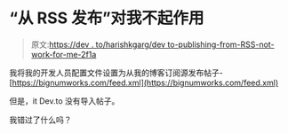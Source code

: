 # “从 RSS 发布”对我不起作用

> 原文:[https://dev . to/harishkgarg/dev to-publishing-from-RSS-not-work-for-me-2f1a](https://dev.to/harishkgarg/devto-publishing-from-rss-not-working-for-me-2f1a)

我将我的开发人员配置文件设置为从我的博客订阅源发布帖子-[https://bignumworks.com/feed.xml](https://bignumworks.com/feed.xml)

但是，it Dev.to 没有导入帖子。

我错过了什么吗？